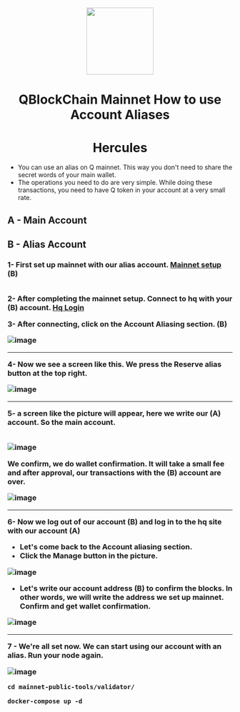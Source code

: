 <h1 align="center"> <img src="https://user-images.githubusercontent.com/101635385/231371153-e2f0574f-80be-40f8-8b2d-e470108bbd48.png" width="150"></h1>
<h1 align="center"> QBlockChain Mainnet How to use Account Aliases  </h1>
<h1 align="center"> Hercules
</h1>


* You can use an alias on Q mainnet. This way you don't need to share the secret words of your main wallet.
* The operations you need to do are very simple. While doing these transactions, you need to have Q token in your account at a very small rate.

## A - Main Account <br>  
## B - Alias Account  

<h3>
1- First set up mainnet with our alias account. <a href="https://github.com/herculessx/QBlockChain-Mainnet" target="_blank"> Mainnet setup </a>  (B) <br><br>

2- After completing the mainnet setup. Connect to hq with your <b>(B)</b> account.  <a href="https://hq.q.org" target="_blank"> Hq Login </a>
  
3- After connecting, click on the Account Aliasing section. (B) 
  
![image](https://user-images.githubusercontent.com/101635385/231686485-44bde975-2e3d-41eb-a0b7-7303293647e5.png)
  
<hr>
  
4- Now we see a screen like this. We press the Reserve alias button at the top right. 

![image](https://user-images.githubusercontent.com/101635385/231687562-1702c257-8069-49d5-89f0-030c964cd6aa.png)
  
  <hr>

5- a screen like the picture will appear, here we write our <b>(A)</b> account. So the main account.  <br> <br> 
  
  
![image](https://user-images.githubusercontent.com/101635385/231688006-df69ad6c-c976-4866-852e-a560a758a49f.png)
  
We confirm, we do wallet confirmation. It will take a small fee and after approval, our transactions with the (B) account are over.
  
![image](https://user-images.githubusercontent.com/101635385/231689834-1068a44c-2197-4fed-af73-1933ce4df37a.png)
  
  <hr>
  
 
 6- Now we log out of our account (B) and log in to the hq site with our account (A)

* Let's come back to the Account aliasing section. 
* Click the Manage button in the picture.
  
![image](https://user-images.githubusercontent.com/101635385/231690800-e0828842-f40e-41c3-835e-0ba7ad279054.png)
  
 * Let's write our account address (B) to confirm the blocks. In other words, we will write the address we set up mainnet. Confirm and get wallet confirmation. 
  
  ![image](https://user-images.githubusercontent.com/101635385/231691449-541301aa-b785-4e21-9864-03749ab2efca.png)

  
  <hr>
  
  7 - We're all set now. We can start using our account with an alias.  Run your node again. 

![image](https://user-images.githubusercontent.com/101635385/231692010-21def420-97cd-4371-92e0-e79e07a1e3a5.png)
  
  
  ```shell
cd mainnet-public-tools/validator/
```
  
  ```shell
docker-compose up -d
```

</h3>
